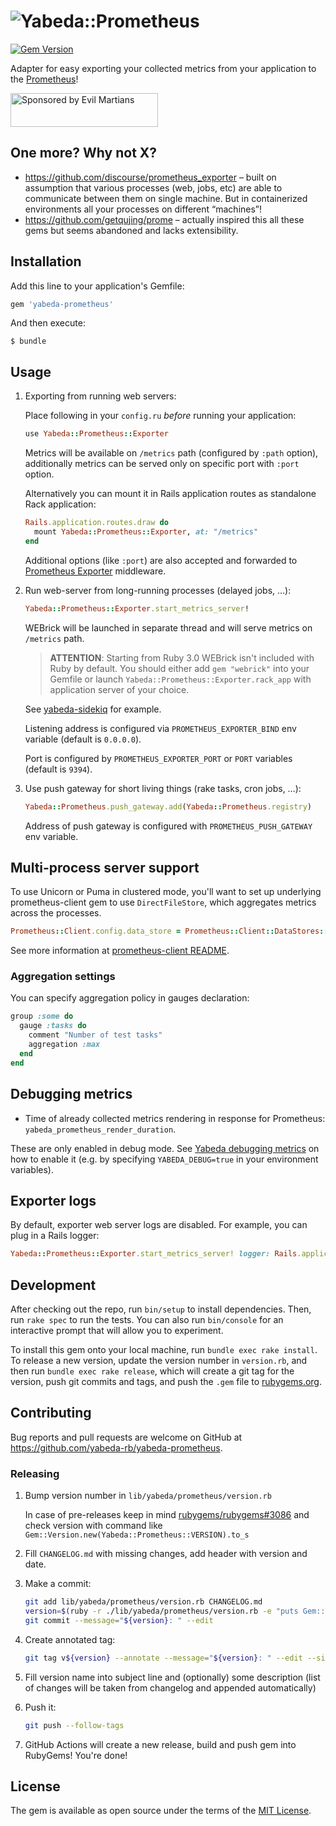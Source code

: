 # ![`Yabeda::Prometheus`](./yabeda-prometheus-logo.png)

[![Gem Version](https://badge.fury.io/rb/yabeda-prometheus.svg)](https://rubygems.org/gems/yabeda-prometheus)

Adapter for easy exporting your collected metrics from your application to the [Prometheus]!

<a href="https://evilmartians.com/?utm_source=yabeda-prometheus&utm_campaign=project_page">
<img src="https://evilmartians.com/badges/sponsored-by-evil-martians.svg" alt="Sponsored by Evil Martians" width="236" height="54">
</a>


## One more? Why not X?

 - https://github.com/discourse/prometheus_exporter – built on assumption that various processes (web, jobs, etc) are able to communicate between them on single machine. But in containerized environments all your processes on different “machines”!
 - https://github.com/getqujing/prome – actually inspired this all these gems but seems abandoned and lacks extensibility.

## Installation

Add this line to your application's Gemfile:

```ruby
gem 'yabeda-prometheus'
```

And then execute:

    $ bundle

## Usage

 1. Exporting from running web servers:

    Place following in your `config.ru` _before_ running your application:

    ```ruby
    use Yabeda::Prometheus::Exporter
    ```

    Metrics will be available on `/metrics` path (configured by `:path` option), additionally metrics can be served only on specific port with `:port` option.

    Alternatively you can mount it in Rails application routes as standalone Rack application:

    ```ruby
    Rails.application.routes.draw do
      mount Yabeda::Prometheus::Exporter, at: "/metrics"
    end
    ```

    Additional options (like `:port`) are also accepted and forwarded to [Prometheus Exporter](https://github.com/prometheus/client_ruby/blob/main/lib/prometheus/middleware/exporter.rb) middleware.

 2. Run web-server from long-running processes (delayed jobs, …):

    ```ruby
    Yabeda::Prometheus::Exporter.start_metrics_server!
    ```

    WEBrick will be launched in separate thread and will serve metrics on `/metrics` path.

    > **ATTENTION**: Starting from Ruby 3.0 WEBrick isn't included with Ruby by default. You should either add `gem "webrick"` into your Gemfile or launch `Yabeda::Prometheus::Exporter.rack_app` with application server of your choice.

    See [yabeda-sidekiq] for example.

    Listening address is configured via `PROMETHEUS_EXPORTER_BIND` env variable (default is `0.0.0.0`).

    Port is configured by `PROMETHEUS_EXPORTER_PORT` or `PORT` variables (default is `9394`).

 3. Use push gateway for short living things (rake tasks, cron jobs, …):

    ```ruby
    Yabeda::Prometheus.push_gateway.add(Yabeda::Prometheus.registry)
    ```

    Address of push gateway is configured with `PROMETHEUS_PUSH_GATEWAY` env variable.


## Multi-process server support

To use Unicorn or Puma in clustered mode, you'll want to set up underlying prometheus-client gem to use `DirectFileStore`, which aggregates metrics across the processes.

```ruby
Prometheus::Client.config.data_store = Prometheus::Client::DataStores::DirectFileStore.new(dir: '/tmp/prometheus_direct_file_store')
```

See more information at [prometheus-client README](https://github.com/prometheus/client_ruby#data-stores).

### Aggregation settings

You can specify aggregation policy in gauges declaration:

```ruby
group :some do
  gauge :tasks do
    comment "Number of test tasks"
    aggregation :max
  end
end
```

## Debugging metrics

 - Time of already collected metrics rendering in response for Prometheus: `yabeda_prometheus_render_duration`.

These are only enabled in debug mode. See [Yabeda debugging metrics](https://github.com/yabeda-rb/yabeda#debugging-metrics) on how to enable it  (e.g. by specifying `YABEDA_DEBUG=true` in your environment variables).

## Exporter logs

By default, exporter web server logs are disabled. For example, you can plug in a Rails logger:

```ruby
Yabeda::Prometheus::Exporter.start_metrics_server! logger: Rails.application.logger
```
## Development

After checking out the repo, run `bin/setup` to install dependencies. Then, run `rake spec` to run the tests. You can also run `bin/console` for an interactive prompt that will allow you to experiment.

To install this gem onto your local machine, run `bundle exec rake install`. To release a new version, update the version number in `version.rb`, and then run `bundle exec rake release`, which will create a git tag for the version, push git commits and tags, and push the `.gem` file to [rubygems.org](https://rubygems.org).

## Contributing

Bug reports and pull requests are welcome on GitHub at https://github.com/yabeda-rb/yabeda-prometheus.

### Releasing

1. Bump version number in `lib/yabeda/prometheus/version.rb`

   In case of pre-releases keep in mind [rubygems/rubygems#3086](https://github.com/rubygems/rubygems/issues/3086) and check version with command like `Gem::Version.new(Yabeda::Prometheus::VERSION).to_s`

2. Fill `CHANGELOG.md` with missing changes, add header with version and date.

3. Make a commit:

   ```sh
   git add lib/yabeda/prometheus/version.rb CHANGELOG.md
   version=$(ruby -r ./lib/yabeda/prometheus/version.rb -e "puts Gem::Version.new(Yabeda::Prometheus::VERSION)")
   git commit --message="${version}: " --edit
   ```

4. Create annotated tag:

   ```sh
   git tag v${version} --annotate --message="${version}: " --edit --sign
   ```

5. Fill version name into subject line and (optionally) some description (list of changes will be taken from changelog and appended automatically)

6. Push it:

   ```sh
   git push --follow-tags
   ```

7. GitHub Actions will create a new release, build and push gem into RubyGems! You're done!

## License

The gem is available as open source under the terms of the [MIT License](https://opensource.org/licenses/MIT).

[Prometheus]: https://prometheus.io/ "Open-source monitoring solution"
[yabeda-sidekiq]: https://github.com/yabeda-rb/yabeda-sidekiq
